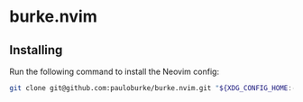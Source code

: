 # burke.nvim

## Installing

Run the following command to install the Neovim config:
```bash
git clone git@github.com:pauloburke/burke.nvim.git "${XDG_CONFIG_HOME:-$HOME/.config}"/nvim
```
